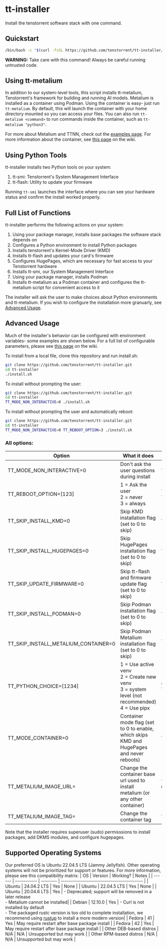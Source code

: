 # tt-installer
Install the tenstorrent software stack with one command.

## Quickstart
```bash
/bin/bash -c "$(curl -fsSL https://github.com/tenstorrent/tt-installer/releases/latest/download/install.sh)"
```
**WARNING:** Take care with this command! Always be careful running untrusted code.

## Using tt-metalium
In addition to our system-level tools, this script installs tt-metalium, Tenstorrent's framework for building and running AI models. Metalium is installed as a container using Podman. Using the container is easy- just run `tt-metalium`. By default, this will launch the container with your home directory mounted so you can access your files. You can also run `tt-metalium <command>` to run commands inside the container, such as `tt-metalium "python3"`.

For more about Metalium and TTNN, check out the [examples page](https://docs.tenstorrent.com/tt-metal/latest/ttnn/ttnn/usage.html#basic-examples). For more information about the container, see [this page](https://github.com/tenstorrent/tt-installer/wiki/Using-the-tt%E2%80%90metalium-container) on the wiki.

## Using Python Tools
tt-installer installs two Python tools on your system:
1. tt-smi: Tenstorrent's System Management Interface
2. tt-flash: Utility to update your firmware

Running `tt-smi` launches the interface where you can see your hardware status and confirm the install worked properly.

## Full List of Functions
tt-installer performs the following actions on your system:
1. Using your package manager, installs base packages the software stack depends on
2. Configures a Python environment to install Python packages
3. Installs tenstorrent's Kernel-Mode Driver (KMD)
4. Installs tt-flash and updates your card's firmware
5. Configures HugePages, which are necessary for fast access to your Tenstorrent hardware
6. Installs tt-smi, our System Management Interface
7. Using your package manager, installs Podman
8. Installs tt-metalium as a Podman container and configures the tt-metalium script for convenient access to it

The installer will ask the user to make choices about Python environments and tt-metalium. If you wish to configure the installation more granuarly, see [Advanced Usage](#advanced-usage).

## Advanced Usage
Much of the installer's behavior can be configured with environment variables- some examples are shown below. For a full list of configurable parameters, please see [this page](https://github.com/tenstorrent/tt-installer/wiki/Customizing-your-installation-with-environment-variables) on the wiki.

To install from a local file, clone this repository and run install.sh:
```bash
git clone https://github.com/tenstorrent/tt-installer.git
cd tt-installer
./install.sh
```
To install without prompting the user:
```bash
git clone https://github.com/tenstorrent/tt-installer.git
cd tt-installer
TT_MODE_NON_INTERACTIVE=0 ./install.sh
```
To install without prompting the user and automatically reboot:
```bash
git clone https://github.com/tenstorrent/tt-installer.git
cd tt-installer
TT_MODE_NON_INTERACTIVE=0 TT_REBOOT_OPTION=3 ./install.sh
```

### All options:
| Option                      | What it does                                  | Example |
| --------------------------- | --------------------------------------------- | ------- |
| TT_MODE_NON_INTERACTIVE=0   | Don't ask the user questions during install   | `TT_MODE_NON_INTERACTIVE=0 ./install.sh` |
| TT_REBOOT_OPTION=[123]      | 1 = Ask the user<br/>2 = never<br/>3 = always | To automatically reboot:<br/>`TT_REBOOT_OPTION=3 ./install.sh` |
| TT_SKIP_INSTALL_KMD=0       | Skip KMD installation flag (set to 0 to skip) | `TT_SKIP_INSTALL_KMD=0 ./install.sh` |
| TT_SKIP_INSTALL_HUGEPAGES=0 | Skip HugePages installation flag (set to 0 to skip) | `TT_SKIP_INSTALL_HUGEPAGES=0 ./install.sh` |
| TT_SKIP_UPDATE_FIRMWARE=0   | Skip tt-flash and firmware update flag (set to 0 to skip) | `TT_SKIP_UPDATE_FIRMWARE=0 ./install.sh` |
| TT_SKIP_INSTALL_PODMAN=0    | Skip Podman installation flag (set to 0 to skip) | `TT_SKIP_INSTALL_PODMAN=0 ./install.sh` |
| TT_SKIP_INSTALL_METALIUM_CONTAINER=0 | Skip Podman Metalium installation flag (set to 0 to skip) | `TT_SKIP_INSTALL_METALIUM_CONTAINER=0 ./install.sh` |
| TT_PYTHON_CHOICE=[1234]     | 1 = Use active venv<br/>2 = Create new venv<br/>3 = system level (not recommended)<br/>4 = Use pipx | Create new virtual environment:<br/>`TT_PYTHON_CHOICE=2 ./install.sh` |
| TT_MODE_CONTAINER=0         | Container mode flag (set to 0 to enable, which skips KMD and HugePages and never reboots) | `TT_MODE_CONTAINER=0 ./install.sh` |
| TT_METALIUM_IMAGE_URL=<url> | Change the container base url used to install metalium (or any other container) | `TT_METALIUM_IMAGE_URL=ghcr.io/tenstorrent/tt-metal/tt-metalium-ubuntu-22.04-release-amd64 ./install.sh` |
| TT_METALIUM_IMAGE_TAG=<tag> | Change the container tag | `TT_METALIUM_IMAGE_TAG=latest-rc ./install.sh` |


Note that the installer requires superuser (sudo) permisssions to install packages, add DKMS modules, and configure hugepages.

## Supported Operating Systems
Our preferred OS is Ubuntu 22.04.5 LTS (Jammy Jellyfish). Other operating systems will not be prioritized for support or features.
For more information, please see this compatibility matrix:
| OS     | Version     | Working? | Notes                                     |
| ------ | ----------- | -------- | ----------------------------------------- |
| Ubuntu | 24.04.2 LTS | Yes      | None                                      |
| Ubuntu | 22.04.5 LTS | Yes      | None                                      |
| Ubuntu | 20.04.6 LTS | Yes      | - Deprecated; support will be removed in a later release<br>- Metalium cannot be installed|
| Debian | 12.10.0     | Yes      | - Curl is not installed by default<br>- The packaged rustc version is too old to complete installation, we recommend using [rustup](https://rustup.rs/) to install a more modern version|
| Fedora | 41          | Yes      | May require restart after base package install |
| Fedora | 42          | Yes      | May require restart after base package install |
| Other DEB-based distros  | N/A          | N/A     | Unsupported but may work |
| Other RPM-based distros  | N/A          | N/A     | Unsupported but may work |

